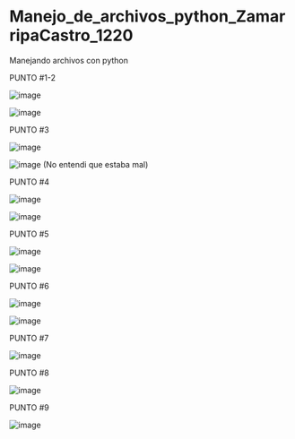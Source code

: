 # Manejo_de_archivos_python_ZamarripaCastro_1220
Manejando archivos con python

PUNTO #1-2

![image](https://github.com/user-attachments/assets/22f931e4-d4ac-4bd2-8a32-7f352feeac55)

![image](https://github.com/user-attachments/assets/b437178c-63db-402f-9218-db75e49d9e7f)

PUNTO #3

![image](https://github.com/user-attachments/assets/38c75a2e-7066-45f0-b642-864408ddb5fc)

![image](https://github.com/user-attachments/assets/1a35f351-8d8d-4a6b-a571-a4239f8ba724)
(No entendi que estaba mal)

PUNTO #4

![image](https://github.com/user-attachments/assets/ddd7d361-0117-4263-bacc-ef70200ede73)

![image](https://github.com/user-attachments/assets/2b4ee45c-c9be-4995-807b-dc22cc43ccdf)

PUNTO #5

![image](https://github.com/user-attachments/assets/d40f895d-cf2d-475a-a691-4068d0776220)

![image](https://github.com/user-attachments/assets/10e17b47-22e3-43b7-ad00-4ce3c3b3dfe0)

PUNTO #6

![image](https://github.com/user-attachments/assets/342a553b-6b65-4805-84ea-0eba64c0cb01)

![image](https://github.com/user-attachments/assets/1eb5ad3c-b6bb-41a8-affa-820ff00d3123)

PUNTO #7

![image](https://github.com/user-attachments/assets/72ee4719-dffb-406c-96ed-2ba705a11e7d)

PUNTO #8

![image](https://github.com/user-attachments/assets/ea709e29-a2fa-43ae-acaa-71bcb09768fd)


PUNTO #9

![image](https://github.com/user-attachments/assets/a6f70001-2b76-446a-b71b-0996b0277d11)























